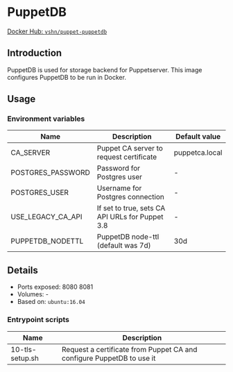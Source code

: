 # PuppetDB

[Docker Hub: `vshn/puppet-puppetdb`](https://hub.docker.com/r/vshn/puppet-puppetdb/)

## Introduction

PuppetDB is used for storage backend for Puppetserver. This image configures PuppetDB
to be run in Docker.

## Usage

### Environment variables

| Name              | Description                                     | Default value  |
| ----              | -----------------------------------------       | -------------  |
| CA_SERVER         | Puppet CA server to request certificate         | puppetca.local |
| POSTGRES_PASSWORD | Password for Postgres user                      | -              |
| POSTGRES_USER     | Username for Postgres connection                | -              |
| USE_LEGACY_CA_API | If set to true, sets CA API URLs for Puppet 3.8 | -              |
| PUPPETDB_NODETTL  | PuppetDB node-ttl (default was 7d)              | 30d            |

## Details

* Ports exposed: 8080 8081
* Volumes: -
* Based on: `ubuntu:16.04`

### Entrypoint scripts

| Name            | Description                                                           |
| ----            | -----------                                                           |
| 10-tls-setup.sh | Request a certificate from Puppet CA and configure PuppetDB to use it |
